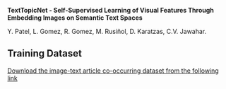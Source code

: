 **TextTopicNet - Self-Supervised Learning of Visual Features Through Embedding Images on Semantic Text Spaces**

Y. Patel, L. Gomez, R. Gomez, M. Rusiñol, D. Karatzas, C.V. Jawahar.

## Training Dataset
[Download the image-text article co-occurring dataset from the following link](http://datasets.cvc.uab.es/rrc/wikipedia_data/)


